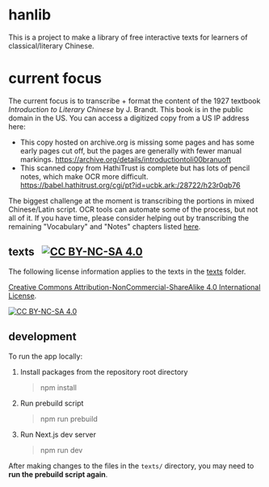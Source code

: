 # hanlib

This is a project to make a library of free interactive texts for learners of classical/literary Chinese.

# current focus

The current focus is to transcribe + format the content of the 1927 textbook _Introduction to Literary Chinese_ by J. Brandt. This book is in the public domain in the US. You can access a digitized copy from a US IP address here:

- This copy hosted on archive.org is missing some pages and has some early pages cut off, but the pages are generally with fewer manual markings. https://archive.org/details/introductiontoli00branuoft
- This scanned copy from HathiTrust is complete but has lots of pencil notes, which make OCR more difficult. https://babel.hathitrust.org/cgi/pt?id=ucbk.ark:/28722/h23r0qb76

The biggest challenge at the moment is transcribing the portions in mixed Chinese/Latin script. OCR tools can automate some of the process, but not all of it. If you have time, please consider helping out by transcribing the remaining "Vocabulary" and "Notes" chapters listed [here](./docs/brandt.md).

## texts &nbsp;&nbsp;[![CC BY-NC-SA 4.0][cc-by-nc-sa-shield]][cc-by-nc-sa]

The following license information applies to the texts in the [texts](./texts) folder.

[Creative Commons Attribution-NonCommercial-ShareAlike 4.0 International License][cc-by-nc-sa].

[![CC BY-NC-SA 4.0][cc-by-nc-sa-image]][cc-by-nc-sa]

[cc-by-nc-sa]: http://creativecommons.org/licenses/by-nc-sa/4.0/
[cc-by-nc-sa-image]: https://licensebuttons.net/l/by-nc-sa/4.0/88x31.png
[cc-by-nc-sa-shield]: https://img.shields.io/badge/License-CC%20BY--NC--SA%204.0-lightgrey.svg

## development

To run the app locally:

1. Install packages from the repository root directory
   > npm install
2. Run prebuild script
   > npm run prebuild
3. Run Next.js dev server
   > npm run dev

After making changes to the files in the `texts/` directory, you may need to **run the prebuild script again**.
